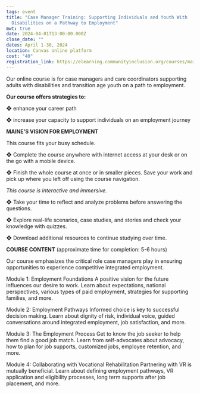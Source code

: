 ```yaml
---
tags: event
title: "Case Manager Training: Supporting Individuals and Youth With
  Disabilities on a Pathway to Employment"
mwt: true
date: 2024-04-01T13:00:00.000Z
close_date: ""
dates: April 1-30, 2024
location: Canvas online platform
cost: "40"
registration_link: https://elearning.communityinclusion.org/courses/maines-vision-for-employment
---
```

Our online course is for case managers and care coordinators supporting adults with disabilities and transition age youth on a path to employment.

**Our course offers strategies to:**

❖ enhance your career path

❖ increase your capacity to support individuals on an employment journey

**MAINE’S VISION FOR EMPLOYMENT**

This course fits your busy schedule.

❖ Complete the course anywhere with internet access at your desk or on the go with a mobile device.

❖ Finish the whole course at once or in smaller pieces. Save your work and pick up where you left off using the course navigation.

*This course is interactive and immersive.*

❖ Take your time to reflect and analyze problems before answering the questions.

❖ Explore real-life scenarios, case studies, and stories and check your knowledge with quizzes.

❖ Download additional resources to continue studying over time.

**COURSE CONTENT** (approximate time for completion: 5-6 hours)

Our course emphasizes the critical role case managers play in ensuring opportunities to experience competitive integrated employment.

Module 1: Employment Foundations A positive vision for the future influences our desire to work. Learn about expectations, national perspectives, various types of paid employment, strategies for supporting families, and more.

Module 2: Employment Pathways Informed choice is key to successful decision making. Learn about dignity of risk, individual voice, guided conversations around integrated employment, job satisfaction, and more.

Module 3: The Employment Process Get to know the job seeker to help them find a good job match. Learn from self-advocates about advocacy, how to plan for job supports, customized jobs, employee retention, and more.

Module 4: Collaborating with Vocational Rehabilitation Partnering with VR is mutually beneficial. Learn about defining employment pathways, VR application and eligibility processes, long term supports after job placement, and more.